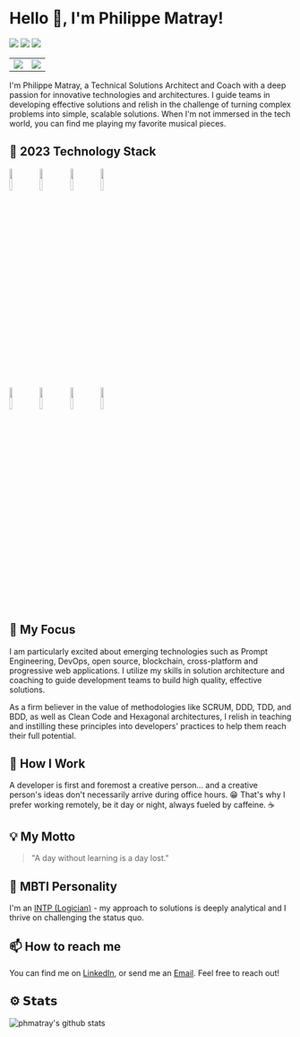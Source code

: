 # Hello 👋, I'm Philippe Matray!
[![](https://img.shields.io/badge/-@phmatray-%23181717?style=flat-square&logo=github)](https://github.com/phmatray)
[![](https://img.shields.io/badge/-Philippe%20Matray-blue?style=flat-square&logo=Linkedin&logoColor=white&link=https://www.linkedin.com/in/phmatray/)](https://www.linkedin.com/in/phmatray/)
[![](https://img.shields.io/website?color=0ab9e6&style=flat-square&up_message=matray.tech&url=https%3A%2F%2Fmatray.tech)](https://matray.tech)

<table>
  <tr>
    <td>
      <img src="https://github-readme-streak-stats.herokuapp.com/?user=phmatray&theme=dracula"/>
    </td>
    <td>
      <img src="https://github-readme-stats.vercel.app/api/top-langs/?username=phmatray&layout=compact&show_icons=true&theme=dracula"/>      
    </td>
  </tr>
</table>

I'm Philippe Matray, a Technical Solutions Architect and Coach with a deep passion for innovative technologies and architectures. I guide teams in developing effective solutions and relish in the challenge of turning complex problems into simple, scalable solutions. When I'm not immersed in the tech world, you can find me playing my favorite musical pieces.

## 🧰 2023 Technology Stack
<code><img width="10%" src="https://www.vectorlogo.zone/logos/dotnet/dotnet-ar21.svg"></code>
<code><img width="10%" src="https://www.vectorlogo.zone/logos/javascript/javascript-ar21.svg"></code>
<code><img width="10%" src="https://www.vectorlogo.zone/logos/microsoft_azure/microsoft_azure-ar21.svg"></code>
<code><img width="10%" src="https://www.vectorlogo.zone/logos/docker/docker-ar21.svg"></code>
<br/>
<code><img width="10%" src="https://www.vectorlogo.zone/logos/github/github-ar21.svg"></code>
<code><img width="10%" src="https://www.vectorlogo.zone/logos/grpcio/grpcio-ar21.svg"></code>
<code><img width="10%" src="https://www.vectorlogo.zone/logos/graphql/graphql-ar21.svg"></code>
<code><img width="10%" src="https://www.vectorlogo.zone/logos/flutterio/flutterio-ar21.svg"></code>

## 🎯 My Focus
I am particularly excited about emerging technologies such as Prompt Engineering, DevOps, open source, blockchain, cross-platform and progressive web applications. I utilize my skills in solution architecture and coaching to guide development teams to build high quality, effective solutions.

As a firm believer in the value of methodologies like SCRUM, DDD, TDD, and BDD, as well as Clean Code and Hexagonal architectures, I relish in teaching and instilling these principles into developers' practices to help them reach their full potential.

## 🌱 How I Work
A developer is first and foremost a creative person... and a creative person's ideas don't necessarily arrive during office hours. 😁 That's why I prefer working remotely, be it day or night, always fueled by caffeine. ☕

## 💡 My Motto
> "A day without learning is a day lost."

## 📝 MBTI Personality
I'm an [INTP (Logician)](https://www.16personalities.com/intp-personality) - my approach to solutions is deeply analytical and I thrive on challenging the status quo.

## 📫 How to reach me
You can find me on [LinkedIn](https://be.linkedin.com/in/phmatray/en), or send me an [Email](mailto:phmatray@gmail.com). Feel free to reach out!

## ⚙️ 𝗦𝘁𝗮𝘁𝘀
![phmatray's github stats](https://github-readme-stats.vercel.app/api?username=phmatray&show_icons=true&theme=dracula)

